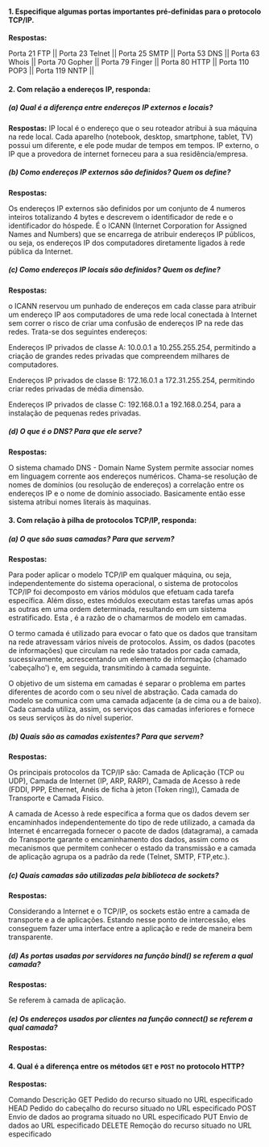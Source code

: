 #### 1. Especifique algumas portas importantes pré-definidas para o protocolo TCP/IP.
**Respostas:**

Porta 21	FTP ||
Porta 23	Telnet ||
Porta 25	SMTP ||
Porta 53	DNS ||
Porta 63	Whois ||
Porta 70	Gopher ||
Porta 79	Finger ||
Porta 80	HTTP ||
Porta 110	POP3 ||
Porta 119	NNTP ||

#### 2. Com relação a endereços IP, responda:

##### (a) Qual é a diferença entre endereços IP externos e locais?
**Respostas:**
IP local é o endereço que o seu roteador atribui à sua máquina na rede local. Cada aparelho (notebook, desktop, smartphone, tablet, TV) possui um diferente, e ele pode mudar de tempos em tempos.
IP externo, o IP que a provedora de internet forneceu para a sua residência/empresa. 

##### (b) Como endereços IP externos são definidos? Quem os define?
**Respostas:**

Os endereços IP externos são definidos por um conjunto de 4 numeros inteiros totalizando 4 bytes e descrevem o identificador de rede e o identificador do hóspede. É o ICANN (Internet Corporation for Assigned Names and Numbers) que se encarrega de atribuir endereços IP públicos, ou seja, os endereços IP dos computadores diretamente ligados à rede pública da Internet.

##### (c) Como endereços IP locais são definidos? Quem os define?
**Respostas:**

o ICANN reservou um punhado de endereços em cada classe para atribuir um endereço IP aos computadores de uma rede local conectada à Internet sem correr o risco de criar uma confusão de endereços IP na rede das redes. Trata-se dos seguintes endereços: 

Endereços IP privados de classe A: 10.0.0.1 a 10.255.255.254, permitindo a criação de grandes redes privadas que compreendem milhares de computadores. 

Endereços IP privados de classe B: 172.16.0.1 a 172.31.255.254, permitindo criar redes privadas de média dimensão.


Endereços IP privados de classe C: 192.168.0.1 a 192.168.0.254, para a instalação de pequenas redes privadas. 

##### (d) O que é o DNS? Para que ele serve?
**Respostas:**

O sistema chamado DNS - Domain Name System permite associar nomes em linguagem corrente aos endereços numéricos. Chama-se resolução de nomes de domínios (ou resolução de endereços) a correlação entre os endereços IP e o nome de domínio associado.
Basicamente então esse sistema atribui nomes literais às maquinas.

#### 3. Com relação à pilha de protocolos TCP/IP, responda:

##### (a) O que são suas camadas? Para que servem?
**Respostas:**

Para poder aplicar o modelo TCP/IP em qualquer máquina, ou seja, independentemente do sistema operacional, o sistema de protocolos TCP/IP foi decomposto em vários módulos que efetuam cada tarefa específica. Além disso, estes módulos executam estas tarefas umas após as outras em uma ordem determinada, resultando em um sistema estratificado. Esta , é a razão de o chamarmos de modelo em camadas. 

O termo camada é utilizado para evocar o fato que os dados que transitam na rede atravessam vários níveis de protocolos. Assim, os dados (pacotes de informações) que circulam na rede são tratados por cada camada, sucessivamente, acrescentando um elemento de informação (chamado 'cabeçalho') e, em seguida, transmitindo à camada seguinte.

O objetivo de um sistema em camadas é separar o problema em partes diferentes de acordo com o seu nível de abstração. Cada camada do modelo se comunica com uma camada adjacente (a de cima ou a de baixo). Cada camada utiliza, assim, os serviços das camadas inferiores e fornece os seus serviços às do nível superior.

##### (b) Quais são as camadas existentes? Para que servem?
**Respostas:**

Os principais protocolos da TCP/IP são: Camada de Aplicação (TCP ou UDP), Camada de Internet (IP, ARP, RARP), Camada de Acesso à rede (FDDI, PPP, Ethernet, Anéis de ficha à jeton (Token ring)), Camada de Transporte e Camada Físico.

A camada de Acesso à rede especifica a forma que os dados devem ser encaminhados independentemente do tipo de rede utilizado, a camada da Internet é encarregada fornecer o pacote de dados (datagrama), a camada do Transporte garante o encaminhamento dos dados, assim como os mecanismos que permitem conhecer o estado da transmissão e a camada de aplicação agrupa os a padrão da rede (Telnet, SMTP, FTP,etc.).

##### (c) Quais camadas são utilizadas pela biblioteca de sockets?
**Respostas:**

Considerando a Internet e o TCP/IP, os sockets estão entre a camada de transporte e a de aplicações. Estando nesse ponto de intercessão, eles conseguem fazer uma interface entre a aplicação e rede de maneira bem transparente.

##### (d) As portas usadas por servidores na função bind() se referem a qual camada?
**Respostas:**

Se referem à camada de aplicação.

##### (e) Os endereços usados por clientes na função connect() se referem a qual camada?
**Respostas:**



#### 4. Qual é a diferença entre os métodos `GET` e `POST` no protocolo HTTP?
**Respostas:**

Comando		Descrição
GET			Pedido do recurso situado no URL especificado
HEAD		Pedido do cabeçalho do recurso situado no URL especificado
POST		Envio de dados ao programa situado no URL especificado
PUT			Envio de dados ao URL especificado
DELETE		Remoção do recurso situado no URL especificado
